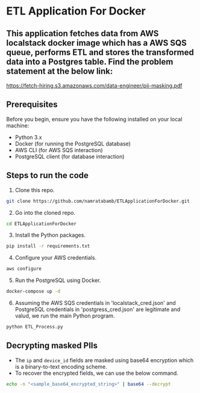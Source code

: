 # ETL Application For Docker #
## This application fetches data from AWS localstack docker image which has a AWS SQS queue, performs ETL and stores the transformed data into a Postgres table. Find the problem statement at the below link:
https://fetch-hiring.s3.amazonaws.com/data-engineer/pii-masking.pdf

## Prerequisites

Before you begin, ensure you have the following installed on your local machine:

- Python 3.x
- Docker (for running the PostgreSQL database)
- AWS CLI (for AWS SQS interaction)
- PostgreSQL client (for database interaction)


## Steps to run the code
1. Clone this repo.
```bash
git clone https://github.com/namratabamb/ETLApplicationForDocker.git
```

2. Go into the cloned repo.
```bash
cd ETLApplicationForDocker
```

3. Install the Python packages.
```bash
pip install -r requirements.txt
```

4. Configure your AWS credentials.
```bash
aws configure
```

5. Run the PostgreSQL using Docker.
```bash
docker-compose up -d
```

6. Assuming the AWS SQS credentials in 'localstack_cred.json' and PostgreSQL credentials in 'postgress_cred.json' are legitimate and valud, we run the main Python program.
```bash
python ETL_Process.py
```

## Decrypting masked PIIs
- The `ip` and `device_id` fields are masked using base64 encryption which is a binary-to-text encoding scheme.
- To recover the encrypted fields, we can use the below command.
```bash
echo -n "<sample_base64_encrypted_string>" | base64 --decrypt
```
